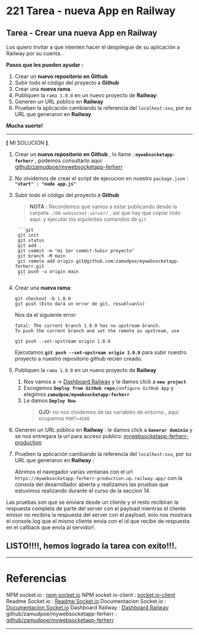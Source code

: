 # 221 Tarea - nueva App en Railway

## Tarea - Crear una nueva App en Railway

Los quiero invitar a que intenten hacer el despliegue de su aplicación a Railway por su cuenta.

**Pasos que les pueden ayudar :**

1. Crear un **nuevo repositorio en Github**
1. Subir todo el código del proyecto a **Github** 
1. Crear una **nueva rama**.
1. Publiquen la ``rama 1.0.0`` en un nuevo proyecto de **Railway**:   
1. Generen un URL público en **Railway**
1. Prueben la aplicación cambiando la referencia del ``localhost:xxx``, por su URL que generaron en **Railway**

**Mucha suerte!**

--- 
**[** MI SOLUCION **]**.

1. Crear un **nuevo repositorio en Github** , lo llame : **``mywebsocketapp-ferherr``** , podemos consultarlo aqui: [github/zamudpoe/mywebsocketapp-ferherr] 
1. No olvidemos de crear el script de ejecucion en nuestro ``package.json`` : **``"start" : "node app.js"``**
1. Subir todo el código del proyecto a **Github**
    > **NOTA :** Recordemos que vamos a estar publicando desde la carpeta ``./08-websocket-server/`` , asi que hay que copiar todo aqui. y ejecutar los siguientes comandos de ``git``

        ```git
        git init    
        git status
        git add .
        git commit -m "mi 1er commit-Subir proyecto"
        git branch -M main
        git remote add origin git@github.com:zamudpoe/mywebsocketapp-ferherr.git
        git push -u origin main
        ```
1. Crear una **nueva rama**: 

    ```git
    git checkout -b 1.0.0
    git push (Esto dará un error de git, resuélvanlo)
    ```
    Nos da el siguiente error: 
    
    ```git
    fatal: The current branch 1.0.0 has no upstream branch.
    To push the current branch and set the remote as upstream, use

    git push --set-upstream origin 1.0.0
    ```
    Ejecutamos **``git push --set-upstream origin 1.0.0``**  para subir nuestro proyecto a nuestro repositorio github recien creado.

1. Publiquen la ``rama 1.0.0`` en un nuevo proyecto de **Railway**

    1. Nos vamos a -> [Dashboard Railway] y le damos click a **``new project``** 
    2. Escogemos **``Deploy from GitHub repo``**,``Configure GitHub App`` y elegimos **``zamudpoe/mywebsocketapp-ferherr``** 
    3. Le damos **``Deploy Now``** 
        > **OJO:** no nos olvidemos de las variables de entorno , aqui ocupamos ``PORT=4500`` 

1. Generen un URL público en **Railway** : le damos click a **``Generar dominio``** y se nos entregara la url para acceso publico: [mywebsocketapp-ferherr-production] 
 
1. Prueben la aplicación cambiando la referencia del ``localhost:xxx``, por su URL que generaron en **Railway** : 

    Abrimos el navegador varias ventanas con el url ``https://mywebsocketapp-ferherr-production.up.railway.app/`` con la consola del desarrollador abierta y realizamos las pruebas que estuvimos realizando durante el curso de la seccion 14.

Las pruebas son que se enviara desde un cliente y el resto recibiran la respuesta completa de parte del server con el payload mientras el cliente emisor no recibira la respuesta del server con el payload, solo nos mostrara el console.log que el mismo cliente envia con el id que recibe de respuesta en el callback que envia al servidor!.


## **LISTO!!!!**, hemos logrado la tarea con exito!!!.


----
# Referencias
NPM socket.io : [npm socket.io] 
NPM socket.io-client : [socket.io-client]  
Readme Socket.io : [Readme Socket.io] 
Documentacion Socket.io : [Documentacion Socket.io] 
Dashboard Railway : [Dashboard Railway] 
github/zamudpoe/mywebsocketapp-ferherr : [github/zamudpoe/mywebsocketapp-ferherr] 



---
[npm socket.io]:(https://www.npmjs.com/package/socket.io)
[socket.io-client]:(https://www.npmjs.com/package/socket.io-client)
[Readme Socket.io]:(github.com/socketio/socket.io#readme)
[Documentacion Socket.io]:(https://socket.io/docs/)
[Dashboard Railway]:(https://railway.app/dashboard)
[mywebsocketapp-ferherr-production]:(https://mywebsocketapp-ferherr-production.up.railway.app/)
[github/zamudpoe/mywebsocketapp-ferherr]:(https://github.com/zamudpoe/mywebsocketapp-ferherr)




